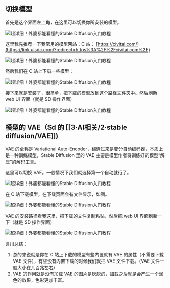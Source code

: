 ## 切换模型

首先是这个界面左上角，在这里可以切换你所安装的模型。

![超详细！外婆都能看懂的Stable Diffusion入门教程](https://image.uisdc.com/wp-content/uploads/2023/04/uisdc-wp-20230418-18.jpg)

这里我先推荐一下我常用的模型网站：C 站： [https://civitai.com/](https://link.uisdc.com/?redirect=https%3A%2F%2Fcivitai.com%2F)

![超详细！外婆都能看懂的Stable Diffusion入门教程](https://image.uisdc.com/wp-content/uploads/2023/04/uisdc-wp-20230418-19.jpg)

然后我们在 C 站上下载一些模型：

![超详细！外婆都能看懂的Stable Diffusion入门教程](https://image.uisdc.com/wp-content/uploads/2023/04/uisdc-wp-20230418-20.jpg)

接下来就是安装了，很简单，把下载的模型放到这个路径文件夹中。然后刷新 web UI 界面（就是 SD 操作界面）

![超详细！外婆都能看懂的Stable Diffusion入门教程](https://image.uisdc.com/wp-content/uploads/2023/04/uisdc-wp-20230418-21.jpg)

## 模型的 VAE（Sd 的 [[3·AI相关/2·stable diffusion/VAE]])

VAE 的全称是 Variational Auto-Encoder，翻译过来是变分自动编码器，本质上是一种训练模型，Stable Diffusion 里的 VAE 主要是模型作者将训练好的模型“解压”的解码工具。

这里可以切换 VAE。一般情况下我们就选择第一个自动就行了。

![超详细！外婆都能看懂的Stable Diffusion入门教程](https://image.uisdc.com/wp-content/uploads/2023/04/uisdc-wp-20230418-22.jpg)

在 C 站下载模型，在下载页面会有文件显示，如图。

![超详细！外婆都能看懂的Stable Diffusion入门教程](https://image.uisdc.com/wp-content/uploads/2023/04/uisdc-wp-20230418-23.jpg)

VAE 的安装路径看我这里，把下载的文件复制粘贴，然后把 web UI 界面刷新一下（就是 SD 操作界面）

![超详细！外婆都能看懂的Stable Diffusion入门教程](https://image.uisdc.com/wp-content/uploads/2023/04/uisdc-wp-20230418-24.jpg)

言川总结：

1.  总的来说就是你在 C 站上下载的模型有些内置就有 VAE 的属性（不需要下载 VAE 文件），有些没有内置下载的时候我们就把 VAE 文件下载。（VAE 文件一般大小在几百兆左右）
2.  VAE 的作用就是没有加载 VAE 的图片是灰灰的，加载之后就是会产生一个润色的效果，色彩更加丰富。






